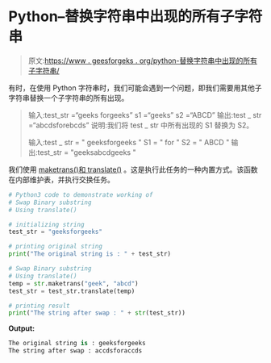 # Python–替换字符串中出现的所有子字符串

> 原文:[https://www . geesforgeks . org/python-替换字符串中出现的所有子字符串/](https://www.geeksforgeeks.org/python-replace-all-occurrences-of-a-substring-in-a-string/)

有时，在使用 Python 字符串时，我们可能会遇到一个问题，即我们需要用其他子字符串替换一个子字符串的所有出现。

> 输入:test_str =“geeks forgeeks”
> s1 =“geeks”
> s2 =“ABCD”
> 输出:test _ str =“abcdsforebcds”
> 说明:我们将 test _ str 中所有出现的 S1 替换为 S2。
> 
> 输入:test _ str = " geeksforgeeks "
> S1 = " for "
> S2 = " ABCD "
> 输出:test_str = "geeksabcdgeeks "

我们使用 [maketrans()和 translate()](https://www.geeksforgeeks.org/python-maketrans-translate-functions/) 。这是执行此任务的一种内置方式。该函数在内部维护表，并执行交换任务。

```py
# Python3 code to demonstrate working of 
# Swap Binary substring
# Using translate()

# initializing string
test_str = "geeksforgeeks"

# printing original string
print("The original string is : " + test_str)

# Swap Binary substring
# Using translate()
temp = str.maketrans("geek", "abcd")
test_str = test_str.translate(temp)

# printing result 
print("The string after swap : " + str(test_str)) 
```

**Output:**

```py
The original string is : geeksforgeeks
The string after swap : accdsforaccds

```
